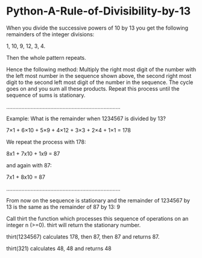 # Python-A-Rule-of-Divisibility-by-13

When you divide the successive powers of 10 by 13 you get the following remainders of the integer divisions:

1, 10, 9, 12, 3, 4.

Then the whole pattern repeats.

Hence the following method: Multiply the right most digit of the number with the left most number in the sequence shown above, the second right most digit to the second left most digit of the number in the sequence. The cycle goes on and you sum all these products. Repeat this process until the sequence of sums is stationary.

...........................................................................

Example: What is the remainder when 1234567 is divided by 13?

7×1 + 6×10 + 5×9 + 4×12 + 3×3 + 2×4 + 1×1 = 178

We repeat the process with 178:

8x1 + 7x10 + 1x9 = 87

and again with 87:

7x1 + 8x10 = 87

...........................................................................

From now on the sequence is stationary and the remainder of 1234567 by 13 is the same as the remainder of 87 by 13: 9

Call thirt the function which processes this sequence of operations on an integer n (>=0). thirt will return the stationary number.

thirt(1234567) calculates 178, then 87, then 87 and returns 87.

thirt(321) calculates 48, 48 and returns 48
